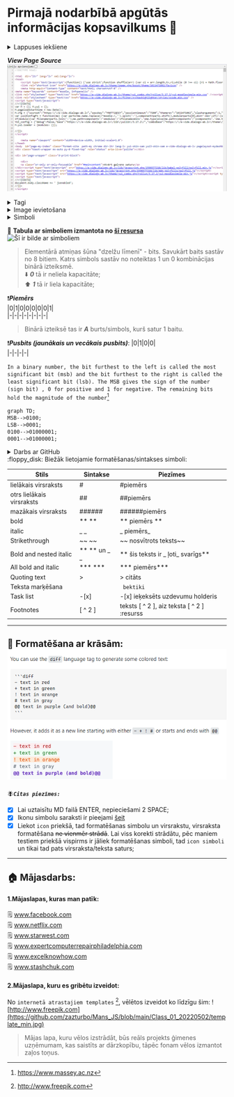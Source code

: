 # Pirmajā nodarbībā apgūtās informācijas kopsavilkums :pushpin:
<details><summary>Lappuses iekšiene</summary>  
<p>
:warning: Skatīt lapas avotu ātrie taustiņi CTRL+U :man_student:
</p>
</details>  

***View Page Source***  
![lapas avota skrīns](https://github.com/zazturbo/Mans_JS/blob/main/Class_01_20220502/page_source.png)  

  


<details><summary>Tagi</summary>
  <p>
  :warning:  Atvērt tagu ar < >
  </p>
  <p>
  :warning:  Aizvērt tagu ar < / >
  </p>
  </details>

<details><summary>Image ievietošana</summary>
  <p>
:warning:Ievietot attēlu var izmantojot simbolu ! un norādot alternatīvo takstu iekš kvadrātiekavām [ ]. Pēc tam seko attēla links iekš iekavēm ( )    
  </p>
  </details>
  
<details><summary>Simboli</summary>  
  <p>
   :eyeglasses:Acīmredzamie
    </p>
  <p>
   :dark_sunglasses:Neredzamie (tādi kā enter u.tml.)
  </p>
  </details>
  
:floppy_disk: **Tabula ar simboliem izmantota no [šī resursa](http://www.ecowin.org/aulas/resources/tables/asciitable.jpg)**  
![Šī ir bilde ar simboliem](http://www.ecowin.org/aulas/resources/tables/asciitable.jpg)  
>Elementārā atmiņas šūna "dzelžu līmenī" - bits. Savukārt baits sastāv no 8 bitiem. Katrs simbols sastāv no noteiktas 1 un 0 kombinācijas binārā izteiksmē.  
 :arrow_down: ***0*** tā ir neliela kapacitāte;  
 :arrow_up: ***1*** tā ir liela kapacitāte;  
 
 :exclamation:***Piemērs***  
 |0|1|0|0|0|0|0|1|  
 |-|-|-|-|-|-|-|-|  
  
 
>Binārā izteiksē tas ir ***A*** burts/simbols, kurš satur 1 baitu.
 
 :exclamation:***Pusbits (jaunākais un vecākais pusbits)***:
|0|1|0|0|  
|-|-|-|-|  
 
```In a binary number, the bit furthest to the left is called the most significant bit (msb) and the bit furthest to the right is called the least significant bit (lsb). The MSB gives the sign of the number (sign bit) , 0 for positive and 1 for negative. The remaining bits hold the magnitude of the number```[^1]  

[^1]: https://www.massey.ac.nz

 ```mermaid
graph TD;
MSB-->0100;
LSB-->0001;
0100-->01000001;
0001-->01000001;
```
 
 
<details><summary>Darbs ar GitHub</summary>
 <p>
   :warning:Reģistrācija GitHub;
  </p>
  <p>
   :warning:Repozitoriju izveide;
  </p>
  <p>
 :warning:GitHub automātiskā formatēšana darbojas tikai uz md failiem;
  </p>
  </details>  
:floppy_disk: Biežāk lietojamie formatēšanas/sintakses simboli: 

|Stils|Sintakse|Piezīmes|  
|-|-|-|  
|lielākais virsraksts|#|#piemērs|
|otrs lielākais virsraksts|##|##piemērs|
|mazākais virsraksts|######|######piemērs|
|bold|** ** |** piemērs **|
|italic|_ _ |_ piemērs_|
|Strikethrough|~~ ~~ |~~ nosvītrots teksts~~ |
|Bold and nested italic|** ** un _ _ |** šis teksts ir _ ļoti_ svarīgs**|
|All bold and italic |*** *** | *** piemērs*** |  
|Quoting text|> |> citāts|  
|Teksta marķēšana| `  `| ` bektiki`|
|Task list| -[x] | -[x] ieķeksēts uzdevumu holderis|
|Footnotes| [ ^ 2 ] | teksts [ ^ 2 ], aiz teksta [ ^ 2 ] :resurss |

----------------------------------------------------------------------------------
:floppy_disk: Formatēšana ar krāsām:  
![color](https://github.com/zazturbo/Mans_JS/blob/88466e7a94abb3ac8c2effbca1c6f9839ed338a7/images/Marcdown_colors.png)  
----------------------------------------------------------------------------------  

:fly:***`Citas piezīmes:`***   
- [x] Lai uztaisītu MD failā ENTER, nepieciešami 2 SPACE;  
- [x] Ikonu simbolu saraksti ir pieejami [šeit](https://github.com/ikatyang/emoji-cheat-sheet/blob/master/README.md) 
- [x] Liekot `icon` priekšā, tad formatēšanas simbolu un virsrakstu, virsraksta formatēšana ~~ne vienmēr strādā~~. Lai viss korekti strādātu, pēc maniem testiem priekšā vispirms ir jāliek formatēšanas simboli, tad `icon simboli` un tikai tad pats virsraksta/teksta saturs; 

----------------------------------------------------------------------------------  
## :house: Mājasdarbs:  
#### 1.Mājaslapas, kuras man patīk:  
:spiral_notepad: www.facebook.com  
:spiral_notepad: www.netflix.com  
:spiral_notepad: www.starwest.com  
:spiral_notepad: www.expertcomputerrepairphiladelphia.com  
:spiral_notepad: www.excelknowhow.com  
:spiral_notepad: www.stashchuk.com  
#### 2.Mājaslapa, kuru es gribētu izveidot: 

No `internetā atrastajiem templates` [^2], vēlētos izveidot ko līdzīgu šim: ![http://www.freepik.com](https://github.com/zazturbo/Mans_JS/blob/main/Class_01_20220502/template_min.jpg)  
[^2]:http://www.freepik.com  

>Mājas lapa, kuru vēlos izstrādāt, būs reāls projekts ģimenes uzņēmumam, kas saistīts ar dārzkopību, tāpēc fonam vēlos izmantot zaļos toņus.  


